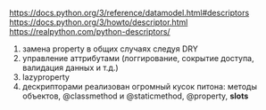 https://docs.python.org/3/reference/datamodel.html#descriptors
https://docs.python.org/3/howto/descriptor.html
https://realpython.com/python-descriptors/

1. замена property в общих случаях следуя DRY
2. управление аттрибутами (логгирование, сокрытие доступа, валидация данных и т.д.)
3. lazyproperty
4. дескрипторами реализован огромный кусок питона: методы объектов, @classmethod и @staticmethod, @property, __slots__
 